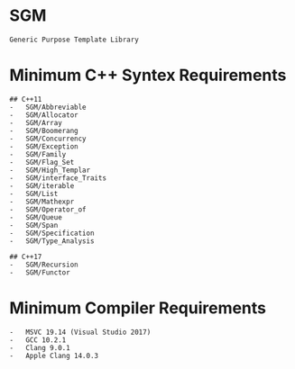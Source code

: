 # SGM  
	Generic Purpose Template Library

# Minimum C++ Syntex Requirements
	## C++11
	-	SGM/Abbreviable
	-	SGM/Allocator
	-	SGM/Array
	-	SGM/Boomerang
	-	SGM/Concurrency
	-	SGM/Exception
	-	SGM/Family
	-	SGM/Flag_Set
	-	SGM/High_Templar
	-	SGM/interface_Traits
	-	SGM/iterable
	-	SGM/List
	-	SGM/Mathexpr
	-	SGM/Operator_of
	-	SGM/Queue
	-	SGM/Span
	-	SGM/Specification
	-	SGM/Type_Analysis

	## C++17
	-	SGM/Recursion
	-	SGM/Functor

# Minimum Compiler Requirements
	-	MSVC 19.14 (Visual Studio 2017)
	-	GCC 10.2.1
	-	Clang 9.0.1
	-	Apple Clang 14.0.3
